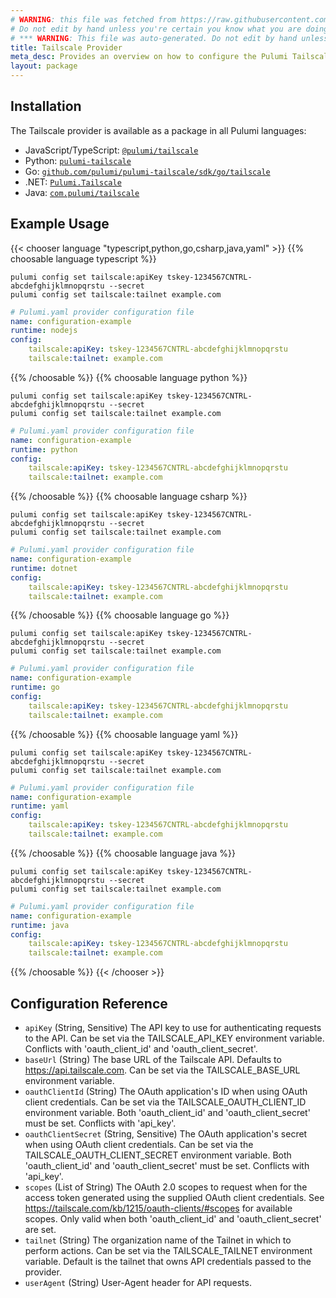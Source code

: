 ```yaml
---
# WARNING: this file was fetched from https://raw.githubusercontent.com/pulumi/pulumi-tailscale/v0.17.5/docs/_index.md
# Do not edit by hand unless you're certain you know what you are doing!
# *** WARNING: This file was auto-generated. Do not edit by hand unless you're certain you know what you are doing! ***
title: Tailscale Provider
meta_desc: Provides an overview on how to configure the Pulumi Tailscale provider.
layout: package
---
```

## Installation

The Tailscale provider is available as a package in all Pulumi languages:

* JavaScript/TypeScript: [`@pulumi/tailscale`](https://www.npmjs.com/package/@pulumi/tailscale)
* Python: [`pulumi-tailscale`](https://pypi.org/project/pulumi-tailscale/)
* Go: [`github.com/pulumi/pulumi-tailscale/sdk/go/tailscale`](https://github.com/pulumi/pulumi-tailscale)
* .NET: [`Pulumi.Tailscale`](https://www.nuget.org/packages/Pulumi.Tailscale)
* Java: [`com.pulumi/tailscale`](https://central.sonatype.com/artifact/com.pulumi/tailscale)
## Example Usage

{{< chooser language "typescript,python,go,csharp,java,yaml" >}}
{{% choosable language typescript %}}
```
pulumi config set tailscale:apiKey tskey-1234567CNTRL-abcdefghijklmnopqrstu --secret
pulumi config set tailscale:tailnet example.com
```

```yaml
# Pulumi.yaml provider configuration file
name: configuration-example
runtime: nodejs
config:
    tailscale:apiKey: tskey-1234567CNTRL-abcdefghijklmnopqrstu
    tailscale:tailnet: example.com
```

{{% /choosable %}}
{{% choosable language python %}}
```
pulumi config set tailscale:apiKey tskey-1234567CNTRL-abcdefghijklmnopqrstu --secret
pulumi config set tailscale:tailnet example.com
```

```yaml
# Pulumi.yaml provider configuration file
name: configuration-example
runtime: python
config:
    tailscale:apiKey: tskey-1234567CNTRL-abcdefghijklmnopqrstu
    tailscale:tailnet: example.com
```

{{% /choosable %}}
{{% choosable language csharp %}}
```
pulumi config set tailscale:apiKey tskey-1234567CNTRL-abcdefghijklmnopqrstu --secret
pulumi config set tailscale:tailnet example.com
```

```yaml
# Pulumi.yaml provider configuration file
name: configuration-example
runtime: dotnet
config:
    tailscale:apiKey: tskey-1234567CNTRL-abcdefghijklmnopqrstu
    tailscale:tailnet: example.com
```

{{% /choosable %}}
{{% choosable language go %}}
```
pulumi config set tailscale:apiKey tskey-1234567CNTRL-abcdefghijklmnopqrstu --secret
pulumi config set tailscale:tailnet example.com
```

```yaml
# Pulumi.yaml provider configuration file
name: configuration-example
runtime: go
config:
    tailscale:apiKey: tskey-1234567CNTRL-abcdefghijklmnopqrstu
    tailscale:tailnet: example.com
```

{{% /choosable %}}
{{% choosable language yaml %}}
```
pulumi config set tailscale:apiKey tskey-1234567CNTRL-abcdefghijklmnopqrstu --secret
pulumi config set tailscale:tailnet example.com
```

```yaml
# Pulumi.yaml provider configuration file
name: configuration-example
runtime: yaml
config:
    tailscale:apiKey: tskey-1234567CNTRL-abcdefghijklmnopqrstu
    tailscale:tailnet: example.com
```

{{% /choosable %}}
{{% choosable language java %}}
```
pulumi config set tailscale:apiKey tskey-1234567CNTRL-abcdefghijklmnopqrstu --secret
pulumi config set tailscale:tailnet example.com
```

```yaml
# Pulumi.yaml provider configuration file
name: configuration-example
runtime: java
config:
    tailscale:apiKey: tskey-1234567CNTRL-abcdefghijklmnopqrstu
    tailscale:tailnet: example.com
```

{{% /choosable %}}
{{< /chooser >}}
## Configuration Reference

- `apiKey` (String, Sensitive) The API key to use for authenticating requests to the API. Can be set via the TAILSCALE_API_KEY environment variable. Conflicts with 'oauth_client_id' and 'oauth_client_secret'.
- `baseUrl` (String) The base URL of the Tailscale API. Defaults to <https://api.tailscale.com>. Can be set via the TAILSCALE_BASE_URL environment variable.
- `oauthClientId` (String) The OAuth application's ID when using OAuth client credentials. Can be set via the TAILSCALE_OAUTH_CLIENT_ID environment variable. Both 'oauth_client_id' and 'oauth_client_secret' must be set. Conflicts with 'api_key'.
- `oauthClientSecret` (String, Sensitive) The OAuth application's secret when using OAuth client credentials. Can be set via the TAILSCALE_OAUTH_CLIENT_SECRET environment variable. Both 'oauth_client_id' and 'oauth_client_secret' must be set. Conflicts with 'api_key'.
- `scopes` (List of String) The OAuth 2.0 scopes to request when for the access token generated using the supplied OAuth client credentials. See <https://tailscale.com/kb/1215/oauth-clients/#scopes> for available scopes. Only valid when both 'oauth_client_id' and 'oauth_client_secret' are set.
- `tailnet` (String) The organization name of the Tailnet in which to perform actions. Can be set via the TAILSCALE_TAILNET environment variable. Default is the tailnet that owns API credentials passed to the provider.
- `userAgent` (String) User-Agent header for API requests.
